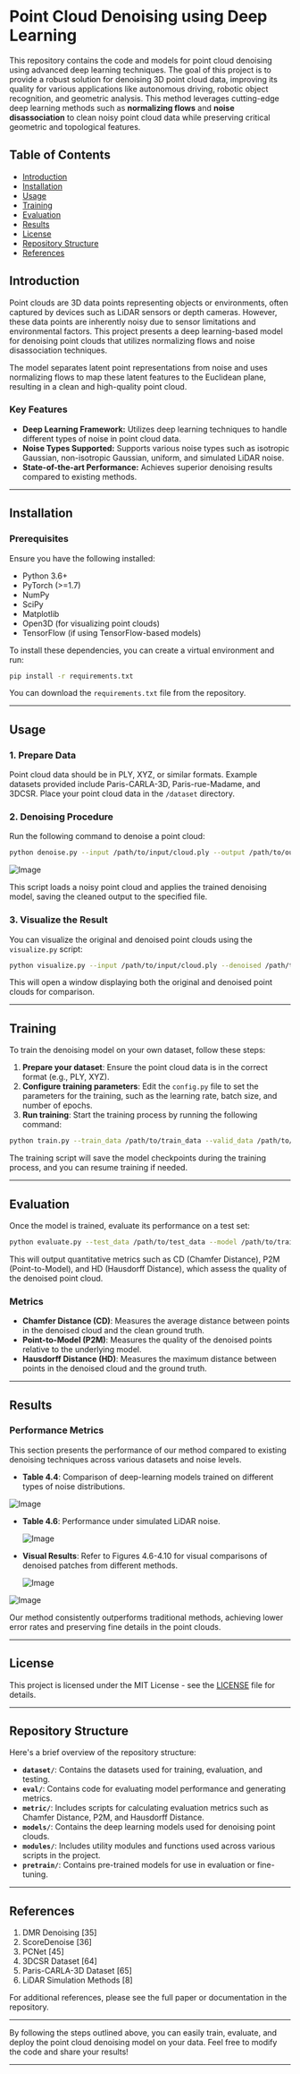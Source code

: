 # Point Cloud Denoising using Deep Learning

This repository contains the code and models for point cloud denoising using advanced deep learning techniques. The goal of this project is to provide a robust solution for denoising 3D point cloud data, improving its quality for various applications like autonomous driving, robotic object recognition, and geometric analysis. This method leverages cutting-edge deep learning methods such as **normalizing flows** and **noise disassociation** to clean noisy point cloud data while preserving critical geometric and topological features.

## Table of Contents

- [Introduction](#introduction)
- [Installation](#installation)
- [Usage](#usage)
- [Training](#training)
- [Evaluation](#evaluation)
- [Results](#results)
- [License](#license)
- [Repository Structure](#repository-structure)
- [References](#references)

## Introduction

Point clouds are 3D data points representing objects or environments, often captured by devices such as LiDAR sensors or depth cameras. However, these data points are inherently noisy due to sensor limitations and environmental factors. This project presents a deep learning-based model for denoising point clouds that utilizes normalizing flows and noise disassociation techniques.

The model separates latent point representations from noise and uses normalizing flows to map these latent features to the Euclidean plane, resulting in a clean and high-quality point cloud.

### Key Features

- **Deep Learning Framework:** Utilizes deep learning techniques to handle different types of noise in point cloud data.
- **Noise Types Supported:** Supports various noise types such as isotropic Gaussian, non-isotropic Gaussian, uniform, and simulated LiDAR noise.
- **State-of-the-art Performance:** Achieves superior denoising results compared to existing methods.

---

## Installation

### Prerequisites

Ensure you have the following installed:

- Python 3.6+
- PyTorch (>=1.7)
- NumPy
- SciPy
- Matplotlib
- Open3D (for visualizing point clouds)
- TensorFlow (if using TensorFlow-based models)

To install these dependencies, you can create a virtual environment and run:

```bash
pip install -r requirements.txt
```

You can download the `requirements.txt` file from the repository.

---

## Usage

### 1. Prepare Data

Point cloud data should be in PLY, XYZ, or similar formats. Example datasets provided include Paris-CARLA-3D, Paris-rue-Madame, and 3DCSR. Place your point cloud data in the `/dataset` directory.

### 2. Denoising Procedure

Run the following command to denoise a point cloud:

```bash
python denoise.py --input /path/to/input/cloud.ply --output /path/to/output/cloud_denoised.ply
```
![Image](https://github.com/user-attachments/assets/65b6bdd2-c0fc-4ee6-b7c0-e95fb0ae477a)

This script loads a noisy point cloud and applies the trained denoising model, saving the cleaned output to the specified file.

### 3. Visualize the Result

You can visualize the original and denoised point clouds using the `visualize.py` script:

```bash
python visualize.py --input /path/to/input/cloud.ply --denoised /path/to/output/cloud_denoised.ply
```

This will open a window displaying both the original and denoised point clouds for comparison.

---


## Training

To train the denoising model on your own dataset, follow these steps:

1. **Prepare your dataset**: Ensure the point cloud data is in the correct format (e.g., PLY, XYZ).
2. **Configure training parameters**: Edit the `config.py` file to set the parameters for the training, such as the learning rate, batch size, and number of epochs.
3. **Run training**: Start the training process by running the following command:

```bash
python train.py --train_data /path/to/train_data --valid_data /path/to/valid_data
```

The training script will save the model checkpoints during the training process, and you can resume training if needed.

---

## Evaluation

Once the model is trained, evaluate its performance on a test set:

```bash
python evaluate.py --test_data /path/to/test_data --model /path/to/trained_model
```

This will output quantitative metrics such as CD (Chamfer Distance), P2M (Point-to-Model), and HD (Hausdorff Distance), which assess the quality of the denoised point cloud.

### Metrics

- **Chamfer Distance (CD)**: Measures the average distance between points in the denoised cloud and the clean ground truth.
- **Point-to-Model (P2M)**: Measures the quality of the denoised points relative to the underlying model.
- **Hausdorff Distance (HD)**: Measures the maximum distance between points in the denoised cloud and the ground truth.

---

## Results

### Performance Metrics

This section presents the performance of our method compared to existing denoising techniques across various datasets and noise levels.

- **Table 4.4**: Comparison of deep-learning models trained on different types of noise distributions.


![Image](https://github.com/user-attachments/assets/2ceacb56-ad5f-43af-bec8-4fb80595db15)
  
- **Table 4.6**: Performance under simulated LiDAR noise.

  ![Image](https://github.com/user-attachments/assets/b926cb99-27a1-429b-9a80-f2b2cd3a637c)


- **Visual Results**: Refer to Figures 4.6-4.10 for visual comparisons of denoised patches from different methods.

  ![Image](https://github.com/user-attachments/assets/def46433-d21e-4d7c-87f1-e7e95d5689d1)

![Image](https://github.com/user-attachments/assets/565fff69-1563-4996-a781-853ca6439812)


Our method consistently outperforms traditional methods, achieving lower error rates and preserving fine details in the point clouds.

---

## License

This project is licensed under the MIT License - see the [LICENSE](LICENSE) file for details.

---

## Repository Structure

Here's a brief overview of the repository structure:

- **`dataset/`**: Contains the datasets used for training, evaluation, and testing.
- **`eval/`**: Contains code for evaluating model performance and generating metrics.
- **`metric/`**: Includes scripts for calculating evaluation metrics such as Chamfer Distance, P2M, and Hausdorff Distance.
- **`models/`**: Contains the deep learning models used for denoising point clouds.
- **`modules/`**: Includes utility modules and functions used across various scripts in the project.
- **`pretrain/`**: Contains pre-trained models for use in evaluation or fine-tuning.

---

## References

1. DMR Denoising [35]
2. ScoreDenoise [36]
3. PCNet [45]
4. 3DCSR Dataset [64]
5. Paris-CARLA-3D Dataset [65]
6. LiDAR Simulation Methods [8]

For additional references, please see the full paper or documentation in the repository.

---

By following the steps outlined above, you can easily train, evaluate, and deploy the point cloud denoising model on your data. Feel free to modify the code and share your results!

---
